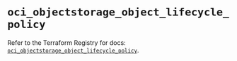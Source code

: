 # `oci_objectstorage_object_lifecycle_policy`

Refer to the Terraform Registry for docs: [`oci_objectstorage_object_lifecycle_policy`](https://registry.terraform.io/providers/oracle/oci/7.19.0/docs/resources/objectstorage_object_lifecycle_policy).
